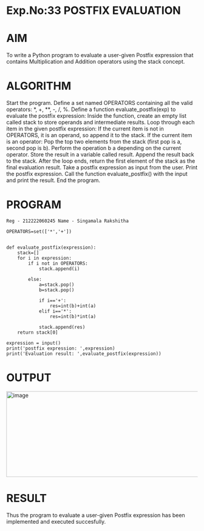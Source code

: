 # Exp.No:33 POSTFIX EVALUATION
# AIM
To write a Python program to evaluate a user-given Postfix expression that contains Multiplication and Addition operators using the stack concept.

# ALGORITHM
Start the program. Define a set named OPERATORS containing all the valid operators: *, +, **, -, /, %. Define a function evaluate_postfix(exp) to evaluate the postfix expression: Inside the function, create an empty list called stack to store operands and intermediate results. Loop through each item in the given postfix expression: If the current item is not in OPERATORS, it is an operand, so append it to the stack. If the current item is an operator: Pop the top two elements from the stack (first pop is a, second pop is b). Perform the operation b a depending on the current operator. Store the result in a variable called result. Append the result back to the stack. After the loop ends, return the first element of the stack as the final evaluation result. Take a postfix expression as input from the user. Print the postfix expression. Call the function evaluate_postfix() with the input and print the result. End the program.

# PROGRAM
~~~
Reg - 212222060245 Name - Singamala Rakshitha

OPERATORS=set(['*','+']) 


def evaluate_postfix(expression):
    stack=[] 
    for i in expression:
        if i not in OPERATORS:
            stack.append(i)  
        
        else:
            a=stack.pop()  
            b=stack.pop()
        
            if i=='+':
                res=int(b)+int(a)  
            elif i=='*':
                res=int(b)*int(a)
            
            stack.append(res) 
    return stack[0]

expression = input()
print('postfix expression: ',expression)
print('Evaluation result: ',evaluate_postfix(expression))
~~~

# OUTPUT
<img width="1200" height="226" alt="image" src="https://github.com/user-attachments/assets/13cc08bb-b9c6-4186-ac0f-7f489bf7ac21" />

# RESULT
Thus the program to evaluate a user-given Postfix expression has been implemented and executed succesfully.
